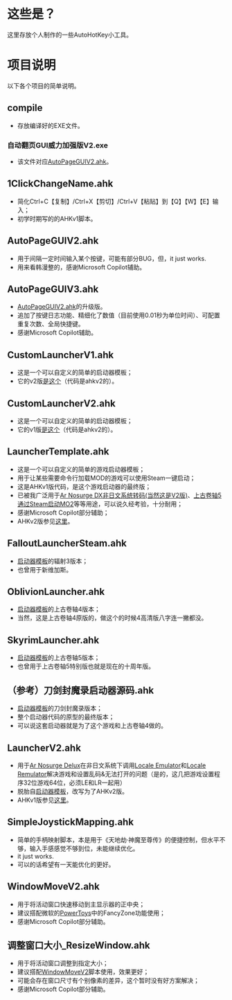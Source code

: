 # 这些是？

这里存放个人制作的一些AutoHotKey小工具。

# 项目说明

以下各个项目的简单说明。

## compile

- 存放编译好的EXE文件。

### 自动翻页GUI威力加强版V2.exe

- 该文件对应[AutoPageGUIV2.ahk](#autopagev2)。


## 1ClickChangeName.ahk

- 简化Ctrl+C【复制】/Ctrl+X【剪切】/Ctrl+V【粘贴】到【Q】【W】【E】输入；
- 初学时期写的的AHKv1脚本。

<a id="autopagev2"></a>
## AutoPageGUIV2.ahk

- 用于间隔一定时间输入某个按键，可能有部分BUG，但，it just works.
- 用来看韩漫整的，感谢Microsoft Copilot辅助。

## AutoPageGUIV3.ahk

- [AutoPageGUIV2.ahk](#autopagev2)的升级版。
- 追加了按键日志功能、精细化了数值（目前使用0.01秒为单位时间）、可配置重复次数、全局快捷键。
- 感谢Microsoft Copilot辅助。

<a id="customl1"></a>
## CustomLauncherV1.ahk

- 这是一个可以自定义的简单的启动器模板；
- 它的v2版[是这个](#customl2)（代码是ahkv2的）。

<a id="customl2"></a>
## CustomLauncherV2.ahk

- 这是一个可以自定义的简单的启动器模板；
- 它的v1版[是这个](#customl1)（代码是ahkv2的）。

<a id="ltemp"></a>
## LauncherTemplate.ahk

- 这是一个可以自定义的简单的游戏启动器模板；
- 用于让某些需要命令行加载MOD的游戏可以使用Steam一键启动；
- 这是AHKv1版代码，是这个游戏启动器的最终版；
- 已被我广泛用于[Ar Nosurge DX非日文系统转码(当然这是V2版)](#arnov2)、[上古卷轴5通过Steam启动MO2](#skyriml)等等用途，可以说久经考验，十分耐用；
- 感谢Microsoft Copilot部分辅助；
- AHKv2版参见[这里](#arnov2)。

## FalloutLauncherSteam.ahk

- [启动器模板](ltemp)的辐射3版本；
- 也曾用于新维加斯。

## OblivionLauncher.ahk

- [启动器模板](ltemp)的上古卷轴4版本；
- 当然，这是上古卷轴4原版的，做这个的时候4高清版八字连一撇都没。

<a id="skyriml"></a>
## SkyrimLauncher.ahk

- [启动器模板](ltemp)的上古卷轴5版本；
- 也曾用于上古卷轴5特别版也就是现在的十周年版。

## （参考）刀剑封魔录启动器源码.ahk

- [启动器模板](ltemp)的刀剑封魔录版本；
- 整个启动器代码的原型的最终版本；
- 可以说这套启动器就是为了这个游戏和上古卷轴4做的。

<a id="arnov2"></a>
## LauncherV2.ahk

- 用于[Ar Nosurge Delux](https://www.pcgamingwiki.com/wiki/Ar_Nosurge%3A_Ode_to_an_Unborn_Star_DX)在非日文系统下调用[Locale Emulator](https://github.com/xupefei/Locale-Emulator)和[Locale Remulator](https://github.com/InWILL/Locale_Remulator)解决游戏和设置乱码&无法打开的问题（是的，这几把游戏设置程序32位游戏64位，必须LE和LR一起用）
- 脱胎自[启动器模板](ltemp)，改写为了AHKv2版。
- AHKv1版参见[这里](#ltemp)。

## SimpleJoystickMapping.ahk

- 简单的手柄映射脚本，本是用于《天地劫·神魔至尊传》的便捷控制，但水平不够，输入手感感觉不够到位，未能继续优化。
- it just works.
- 可以的话希望有一天能优化的更好。

<a id="wmove2"></a>
## WindowMoveV2.ahk

- 用于将活动窗口快速移动到主显示器的正中央；
- 建议搭配微软的[PowerToys](https://github.com/microsoft/PowerToys)中的FancyZone功能使用；
- 感谢Microsoft Copilot部分辅助。


## 调整窗口大小_ResizeWindow.ahk

- 用于将活动窗口调整到指定大小；
- 建议搭配[WindowMoveV2](#wmove2)脚本使用，效果更好；
- 可能会存在窗口尺寸有个别像素的差异，这个暂时没有好方案解决；
- 感谢Microsoft Copilot部分辅助。
